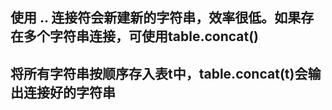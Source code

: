 ## 使用  .. 连接符会新建新的字符串，效率很低。如果存在多个字符串连接，可使用table.concat()

## 将所有字符串按顺序存入表t中，table.concat(t)会输出连接好的字符串